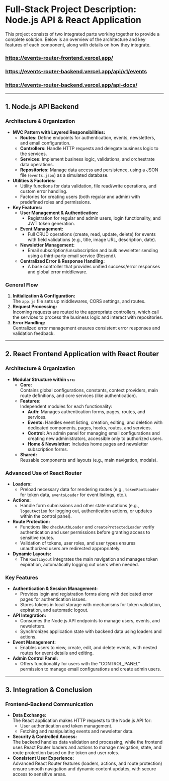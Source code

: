 # Full-Stack Project Description: Node.js API & React Application

This project consists of two integrated parts working together to provide a complete solution. Below is an overview of the architecture and key features of each component, along with details on how they integrate.


### https://events-router-frontend.vercel.app/

### https://events-router-backend.vercel.app/api/v1/events

### https://events-router-backend.vercel.app/api-docs/

---

## 1. Node.js API Backend

### Architecture & Organization
- **MVC Pattern with Layered Responsibilities:**
  - **Routes:** Define endpoints for authentication, events, newsletters, and email configuration.
  - **Controllers:** Handle HTTP requests and delegate business logic to the services.
  - **Services:** Implement business logic, validations, and orchestrate data operations.
  - **Repositories:** Manage data access and persistence, using a JSON file (`events.json`) as a simulated database.
- **Utilities & Factories:**
  - Utility functions for data validation, file read/write operations, and custom error handling.
  - Factories for creating users (both regular and admin) with predefined roles and permissions.
- **Key Features:**
  - **User Management & Authentication:**
    - Registration for regular and admin users, login functionality, and JWT token generation.
  - **Event Management:**
    - Full CRUD operations (create, read, update, delete) for events with field validations (e.g., title, image URL, description, date).
  - **Newsletter Management:**
    - Email subscription/unsubscription and bulk newsletter sending using a third-party email service (Resend).
  - **Centralized Error & Response Handling:**
    - A base controller that provides unified success/error responses and global error middleware.

### General Flow
1. **Initialization & Configuration:**  
   The `app.js` file sets up middlewares, CORS settings, and routes.
2. **Request Processing:**  
   Incoming requests are routed to the appropriate controllers, which call the services to process the business logic and interact with repositories.
3. **Error Handling:**  
   Centralized error management ensures consistent error responses and validation feedback.

---

## 2. React Frontend Application with React Router

### Architecture & Organization
- **Modular Structure within `src`:**
  - **Core:**  
    Contains global configurations, constants, context providers, main route definitions, and core services (like authentication).
  - **Features:**  
    Independent modules for each functionality:
    - **Auth:** Manages authentication forms, pages, routes, and services.
    - **Events:** Handles event listing, creation, editing, and deletion with dedicated components, pages, hooks, routes, and services.
    - **Control:** An admin panel for managing email configurations and creating new administrators, accessible only to authorized users.
    - **Home & Newsletter:** Includes home pages and newsletter subscription forms.
  - **Shared:**  
    Reusable components and layouts (e.g., main navigation, modals).

### Advanced Use of React Router
- **Loaders:**  
  - Preload necessary data for rendering routes (e.g., `tokenRootLoader` for token data, `eventsLoader` for event listings, etc.).
- **Actions:**  
  - Handle form submissions and other state mutations (e.g., `logoutAction` for logging out, authentication actions, or updates within the control panel).
- **Route Protection:**  
  - Functions like `checkAuthLoader` and `createProtectedLoader` verify authentication and user permissions before granting access to sensitive routes.
  - Validation of tokens, user roles, and user types ensures unauthorized users are redirected appropriately.
- **Dynamic Layouts:**  
  - The `RootLayout` integrates the main navigation and manages token expiration, automatically logging out users when needed.

### Key Features
- **Authentication & Session Management:**
  - Provides login and registration forms along with dedicated error pages for authentication issues.
  - Stores tokens in local storage with mechanisms for token validation, expiration, and automatic logout.
- **API Integration:**
  - Consumes the Node.js API endpoints to manage users, events, and newsletters.
  - Synchronizes application state with backend data using loaders and actions.
- **Event Management:**
  - Enables users to view, create, edit, and delete events, with nested routes for event details and editing.
- **Admin Control Panel:**
  - Offers functionality for users with the "CONTROL_PANEL" permission to manage email configurations and create admin users.

---

## 3. Integration & Conclusion

### Frontend-Backend Communication
- **Data Exchange:**  
  The React application makes HTTP requests to the Node.js API for:
  - User authentication and token management.
  - Fetching and manipulating events and newsletter data.
- **Security & Controlled Access:**  
  The backend handles data validation and processing, while the frontend uses React Router loaders and actions to manage navigation, state, and route protection based on the token and user roles.
- **Consistent User Experience:**  
  Advanced React Router features (loaders, actions, and route protection) ensure smooth navigation and dynamic content updates, with secure access to sensitive areas.


